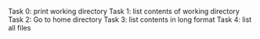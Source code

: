 Task 0: print working directory
Task 1: list contents of working directory
Task 2: Go to home directory
Task 3: list contents in long format
Task 4: list all files
